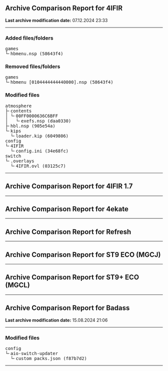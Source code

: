 <h2>Archive Comparison Report for <b>4IFIR</b></h2><b>Last archive modification date:</b> 07.12.2024 23:33<hr>

<h3>Added files/folders</h3>
<pre>games
└╴hbmenu.nsp (58643f4)
</pre>
<h3>Removed files/folders</h3>
<pre>games
└╴hbmenu_[0104444444440000].nsp (58643f4)
</pre>
<h3>Modified files</h3>
<pre>atmosphere
├╴contents
│ └╴00FF0000636C6BFF
│   └╴exefs.nsp (daa0330)
├╴hbl.nsp (905e54a)
└╴kips
  └╴loader.kip (6049806)
config
└╴4IFIR
  └╴config.ini (34e68fc)
switch
└╴.overlays
  └╴4IFIR.ovl (03125c7)
</pre>
<hr>

<h2>Archive Comparison Report for <b>4IFIR 1.7</b></h2><hr>

<h2>Archive Comparison Report for <b>4ekate</b></h2><hr>

<h2>Archive Comparison Report for <b>Refresh</b></h2><hr>

<h2>Archive Comparison Report for <b>ST9 ECO (MGCJ)</b></h2><hr>

<h2>Archive Comparison Report for <b>ST9+ ECO (MGCL)</b></h2><hr>

<h2>Archive Comparison Report for <b>Badass</b></h2><b>Last archive modification date:</b> 15.08.2024 21:06<hr>

<h3>Modified files</h3>
<pre>config
└╴aio-switch-updater
  └╴custom_packs.json (f87b7d2)
</pre>
<hr>

